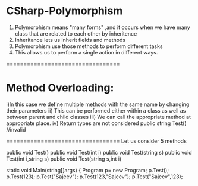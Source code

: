 # CSharp-Polymorphism

1) Polymorphism means "many forms" ,and it occurs when we have many class that are related to each other by inheritence
2) Inheritance lets us inherit fields and methods
3) Polymorphism use those methods to perform different tasks
4) This allows us to perform a single action in different ways.

=================================

# Method Overloading:
i)In this case we define multiple methods with the same name by changing their parameters
ii) This can be performed either within a class as well as between parent and child classes
iii) We can call the appropriate method at appropriate place.
iv) Return types are not considered
                   public string Test()             //invalid
                   
                   
=================================
Let us consider 5 methods

   public void Test()
   public void Test(int i)
   public void Test(string s)
   public void Test(int i,string s)
   public void Test(string s,int i)
   
   static void Main(string[]args)
   {
   Program p= new Program;
   p.Test();
   p.Test(123);
   p.Test("Sajeev");
   p.Test(123,"Sajeev");
   p.Test("Sajeev",123);
